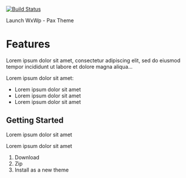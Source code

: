 [![Build Status](https://travis-ci.org/Automattic/_s.svg?branch=master)](https://travis-ci.org/Automattic/_s)

Launch WxWp - Pax Theme

Features
===

Lorem ipsum dolor sit amet, consectetur adipiscing elit, sed do eiusmod tempor incididunt ut labore et dolore magna aliqua...

Lorem ipsum dolor sit amet:

* Lorem ipsum dolor sit amet
* Lorem ipsum dolor sit amet
* Lorem ipsum dolor sit amet

Getting Started
---------------

Lorem ipsum dolor sit amet

Lorem ipsum dolor sit amet

1. Download
2. Zip
3. Install as a new theme